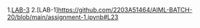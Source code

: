 1.[LAB-3](https://github.com/2203A51464/AIML-BATCH-20/blob/main/ASSIGNMENT-3.ipynb)
2.[LAB-1]https://github.com/2203A51464/AIML-BATCH-20/blob/main/assignment-1.ipynb#L23

